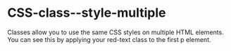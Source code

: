 # CSS-class--style-multiple
Classes allow you to use the same CSS styles on multiple HTML elements. You can see this by applying your red-text class to the first p element.
